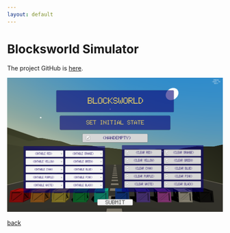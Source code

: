 ```yaml
---
layout: default
---
```

# Blocksworld Simulator
The project GitHub is [here](https://github.com/beckydvn/Blocksworld-Unity3D-Simulation).

![blocksworld](./imgs/blocksworld.png)

[back](./projects-landing.html)